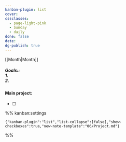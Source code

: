 ```yaml
---
kanban-plugin: list
cover: 
cssclasses:
  - page-light-pink
  - Sunday
  - daily
done: false
date: 
dg-publish: true
---
```

[[Month|Month]]
##### Goals::</br>1. </br>2. 

#### Main project:
- [ ] 


%% kanban:settings
```
{"kanban-plugin":"list","list-collapse":[false],"show-checkboxes":true,"new-note-template":"06/Project.md"}
```
%%